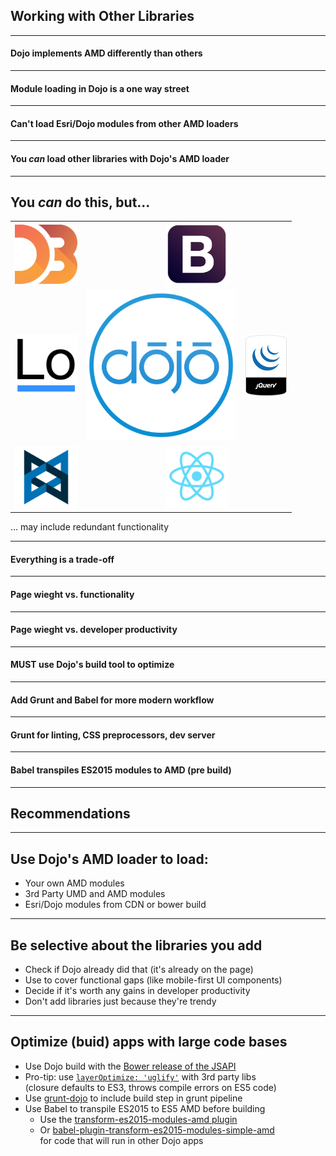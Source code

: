## Working with Other Libraries

---

<!-- .slide: data-background="img/different-7519496646_2bef924538_z.jpg" -->
#### Dojo implements AMD differently than others

---

<!-- .slide: data-background="img/oneway-4143717993_db54d25c2e_z.jpg" -->
#### Module loading in Dojo is a one way street

---

<!-- .slide: data-background="img/oneway-4143717993_db54d25c2e_z.jpg" -->
#### Can't load Esri/Dojo modules from other AMD loaders

---

<!-- .slide: data-background="img/oneway-4143717993_db54d25c2e_z.jpg" -->
#### You *can* load other libraries with Dojo's AMD loader

---

<!-- .slide: data-background="reveal.js/img/bg-1.png" -->
## You *can* do this, but...

<table class="logos">
	<tr>
		<td colspan="2"><img src="img/Logo_D3.svg.png" class="transparent" width="100" /></td>
		<td colspan="2"><img src="img/icon-bootstrap.png" class="transparent" height="100" /></td>
	</tr>
	<tr>
		<td><img src="img/lodash-logo.png" class="transparent" width="100" /></td>
		<td colspan="2"><img src="img/dojo-blue-circle.png" class="transparent" height="240" width="240" /></td>
		<td><img src="img/jquery_bumper.sh.png" class="transparent" height="100" /></td>
	</tr>
	<tr>
		<td colspan="2"><img src="img/Backbone_logo_logo_only.png" class="transparent" width="100" /></td>
		<td colspan="2"><img src="img/react-logo.png" class="transparent" width="100" /></td>
	</tr>
</table>

... may include redundant functionality

---

<!-- .slide: data-background="img/scales-7953227784_416ff3d16f_o.jpg" -->
#### Everything is a trade-off

---

<!-- .slide: data-background="img/scales-7953227784_416ff3d16f_o.jpg" -->
#### Page wieght vs. functionality <i class="fa fa-thumbs-up"></i>

---

<!-- .slide: data-background="img/scales-7953227784_416ff3d16f_o.jpg" -->
#### Page wieght vs. developer productivity <i class="fa fa-question-circle"></i>

---

<!-- .slide: data-background="img/assembly-line-2994043188_4e9ccbcb3f_z.jpg" -->
#### MUST use Dojo's build tool to optimize

---

<!-- .slide: data-background="img/tesla-6858583426_1f003ea519_z.jpg" -->
#### Add Grunt and Babel for more modern workflow

---

<!-- .slide: data-background="img/tesla-6858583426_1f003ea519_z.jpg" -->
#### Grunt for linting, CSS preprocessors, dev server 


---

<!-- .slide: data-background="img/tesla-6858583426_1f003ea519_z.jpg" -->
#### Babel transpiles ES2015 modules to AMD (pre build) 

---

<!-- .slide: data-background="reveal.js/img/bg-3.png" -->
## Recommendations 

---

<!-- .slide: data-background="reveal.js/img/bg-3.png" -->
## Use Dojo's AMD loader to load:
- <i class="fa fa-check-square-o"></i> Your own AMD modules
- <i class="fa fa-check-square-o"></i> 3rd Party UMD and AMD modules
- <i class="fa fa-check-square-o"></i> Esri/Dojo modules from CDN or bower build

---

<!-- .slide: data-background="reveal.js/img/bg-3.png" -->
## Be selective about the libraries you add
- <i class="fa fa-info-circle"></i> Check if Dojo already did that (it's already on the page)
- <i class="fa fa-thumbs-up"></i> Use to cover functional gaps (like mobile-first UI components)
- <i class="fa fa-question-circle"></i> Decide if it's worth any gains in developer productivity
- <i class="fa fa-thumbs-down"></i> Don't add libraries just because they're trendy

---

<!-- .slide: data-background="reveal.js/img/bg-3.png" -->
## Optimize (buid) apps with large code bases 
- <i class="fa fa-thumbs-up"></i> Use Dojo build with the [Bower release of the JSAPI](https://github.com/Esri/jsapi-resources/tree/master/bower)
- <i class="fa fa-hand-o-right"></i> Pro-tip: use [`layerOptimize: 'uglify'`](https://dojotoolkit.org/reference-guide/1.10/build/transforms/writeOptimized.html#id4) with 3rd party libs <br />(closure defaults to ES3, throws compile errors on ES5 code)
- <i class="fa fa-thumbs-up"></i> Use [grunt-dojo](https://www.npmjs.com/package/grunt-dojo) to include build step in grunt pipeline
- <i class="fa fa-thumbs-up"></i> Use Babel to transpile ES2015 to ES5 AMD before building
  - Use the [transform-es2015-modules-amd  plugin](https://babeljs.io/docs/plugins/transform-es2015-modules-amd/)
  - Or [babel-plugin-transform-es2015-modules-simple-amd](https://www.npmjs.com/package/babel-plugin-transform-es2015-modules-simple-amd) <br />for code that will run in other Dojo apps
